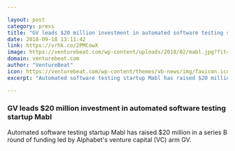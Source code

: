 ```yaml
---

layout: post
category: press
title: "GV leads $20 million investment in automated software testing startup Mabl"
date: 2018-09-18 13:11:42
link: https://vrhk.co/2PMCowX
image: https://venturebeat.com/wp-content/uploads/2018/02/mabl.jpg?fit=1364%2C801&strip=all
domain: venturebeat.com
author: "VentureBeat"
icon: https://venturebeat.com/wp-content/themes/vb-news/img/favicon.ico
excerpt: "Automated software testing startup Mabl has raised $20 million in a series B round of funding led by Alphabet's venture capital (VC) arm GV."

---
```


### GV leads $20 million investment in automated software testing startup Mabl

Automated software testing startup Mabl has raised $20 million in a series B round of funding led by Alphabet's venture capital (VC) arm GV.